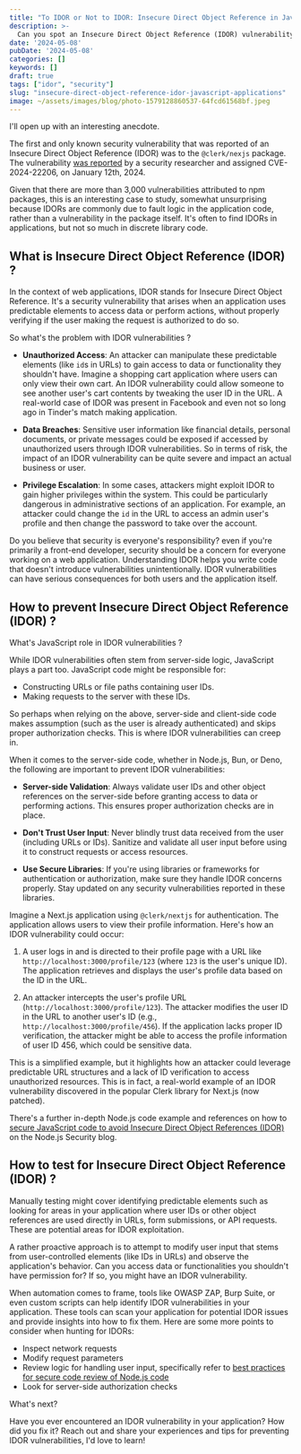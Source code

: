 ```yaml
---
title: "To IDOR or Not to IDOR: Insecure Direct Object Reference in JavaScript Applications Explained"
description: >-
  Can you spot an Insecure Direct Object Reference (IDOR) vulnerability in your JavaScript application? Learn what IDOR is, how it can be exploited, and how to prevent it in your code.
date: '2024-05-08'
pubDate: '2024-05-08'
categories: []
keywords: []
draft: true
tags: ["idor", "security"]
slug: "insecure-direct-object-reference-idor-javascript-applications"
image: ~/assets/images/blog/photo-1579128860537-64fcd61568bf.jpeg
---
```


I'll open up with an interesting anecdote.

The first and only known security vulnerability that was reported of an Insecure Direct Object Reference (IDOR) was to the `@clerk/nexjs` package. The vulnerability [was reported](https://github.com/advisories/GHSA-q6w5-jg5q-47vg) by a security researcher and assigned CVE-2024-22206, on January 12th, 2024.

Given that there are more than 3,000 vulnerabilities attributed to npm packages, this is an interesting case to study, somewhat unsurprising because IDORs are commonly due to fault logic in the application code, rather than a vulnerability in the package itself. It's often to find IDORs in applications, but not so much in discrete library code.

## What is Insecure Direct Object Reference (IDOR) ?

In the context of web applications, IDOR stands for Insecure Direct Object Reference. It's a security vulnerability that arises when an application uses predictable elements to access data or perform actions, without properly verifying if the user making the request is authorized to do so.

So what's the problem with IDOR vulnerabilities ?

- **Unauthorized Access**: An attacker can manipulate these predictable elements (like `id`s in URLs) to gain access to data or functionality they shouldn't have. Imagine a shopping cart application where users can only view their own cart. An IDOR vulnerability could allow someone to see another user's cart contents by tweaking the user ID in the URL. A real-world case of IDOR was present in Facebook and even not so long ago in Tinder's match making application.
  
- **Data Breaches**: Sensitive user information like financial details, personal documents, or private messages could be exposed if accessed by unauthorized users through IDOR vulnerabilities. So in terms of risk, the impact of an IDOR vulnerability can be quite severe and impact an actual business or user.
  
- **Privilege Escalation**: In some cases, attackers might exploit IDOR to gain higher privileges within the system. This could be particularly dangerous in administrative sections of an application. For example, an attacker could change the `id` in the URL to access an admin user's profile and then change the password to take over the account.

Do you believe that security is everyone's responsibility? even if you're primarily a front-end developer, security should be a concern for everyone working on a web application. Understanding IDOR helps you write code that doesn't introduce vulnerabilities unintentionally. IDOR vulnerabilities can have serious consequences for both users and the application itself.

## How to prevent Insecure Direct Object Reference (IDOR) ?

What's JavaScript role in IDOR vulnerabilities ?

While IDOR vulnerabilities often stem from server-side logic, JavaScript plays a part too. JavaScript code might be responsible for:
- Constructing URLs or file paths containing user IDs.
- Making requests to the server with these IDs.

So perhaps when relying on the above, server-side and client-side code makes assumption (such as the user is already authenticated) and skips proper authorization checks. This is where IDOR vulnerabilities can creep in.

When it comes to the server-side code, whether in Node.js, Bun, or Deno, the following are important to prevent IDOR vulnerabilities:

- **Server-side Validation**: Always validate user IDs and other object references on the server-side before granting access to data or performing actions. This ensures proper authorization checks are in place.
  
- **Don't Trust User Input**: Never blindly trust data received from the user (including URLs or IDs). Sanitize and validate all user input before using it to construct requests or access resources.
  
- **Use Secure Libraries**: If you're using libraries or frameworks for authentication or authorization, make sure they handle IDOR concerns properly. Stay updated on any security vulnerabilities reported in these libraries.

Imagine a Next.js application using `@clerk/nextjs` for authentication. The application allows users to view their profile information. Here's how an IDOR vulnerability could occur:

1. A user logs in and is directed to their profile page with a URL like `http://localhost:3000/profile/123` (where `123` is the user's unique ID). The application retrieves and displays the user's profile data based on the ID in the URL.

2. An attacker intercepts the user's profile URL (`http://localhost:3000/profile/123`). The attacker modifies the user ID in the URL to another user's ID (e.g., `http://localhost:3000/profile/456`). If the application lacks proper ID verification, the attacker might be able to access the profile information of user ID 456, which could be sensitive data.
   
This is a simplified example, but it highlights how an attacker could leverage predictable URL structures and a lack of ID verification to access unauthorized resources. This is in fact, a real-world example of an IDOR vulnerability discovered in the popular Clerk library for Next.js (now patched).

There's a further in-depth Node.js code example and references on how to [secure JavaScript code to avoid Insecure Direct Object References (IDOR)](https://www.nodejs-security.com/blog/secure-javascript-coding-to-avoid-insecure-direct-object-references-idor) on the Node.js Security blog.

## How to test for Insecure Direct Object Reference (IDOR) ?

Manually testing might cover identifying predictable elements such as looking for areas in your application where user IDs or other object references are used directly in URLs, form submissions, or API requests. These are potential areas for IDOR exploitation.

A rather proactive approach is to attempt to modify user input that stems from user-controlled elements (like IDs in URLs) and observe the application's behavior. Can you access data or functionalities you shouldn't have permission for? If so, you might have an IDOR vulnerability.

When automation comes to frame, tools like OWASP ZAP, Burp Suite, or even custom scripts can help identify IDOR vulnerabilities in your application. These tools can scan your application for potential IDOR issues and provide insights into how to fix them. Here are some more points to consider when hunting for IDORs:

- Inspect network requests
- Modify request parameters
- Review logic for handling user input, specifically refer to [best practices for secure code review of Node.js code](https://www.nodejs-security.com/blog/ten-best-practices-for-secure-code-review-of-nodejs-code)
- Look for server-side authorization checks
  
What's next?

Have you ever encountered an IDOR vulnerability in your application? How did you fix it? Reach out and share your experiences and tips for preventing IDOR vulnerabilities, I'd love to learn!